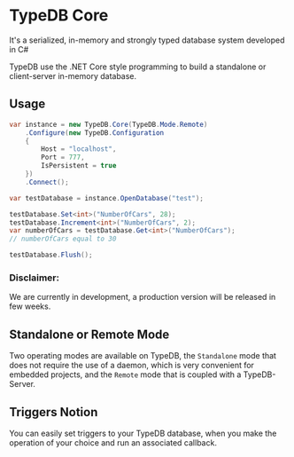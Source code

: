 # TypeDB Core
It's a serialized, in-memory and strongly typed database system developed in C#

TypeDB use the .NET Core style programming to build a standalone or client-server in-memory database.

Usage
-----
```csharp
var instance = new TypeDB.Core(TypeDB.Mode.Remote)
    .Configure(new TypeDB.Configuration
    {
        Host = "localhost",
        Port = 777,
        IsPersistent = true
    })
    .Connect();

var testDatabase = instance.OpenDatabase("test");

testDatabase.Set<int>("NumberOfCars", 28);
testDatabase.Increment<int>("NumberOfCars", 2);
var numberOfCars = testDatabase.Get<int>("NumberOfCars");
// numberOfCars equal to 30

testDatabase.Flush();
```

### Disclaimer:
We are currently in development, a production version will be released in few weeks.

## Standalone or Remote Mode
Two operating modes are available on TypeDB, the `Standalone` mode that does not require the use of a daemon, which is very convenient for embedded projects, and the `Remote` mode that is coupled with a TypeDB-Server.

## Triggers Notion
You can easily set triggers to your TypeDB database, when you make the operation of your choice and run an associated callback.
